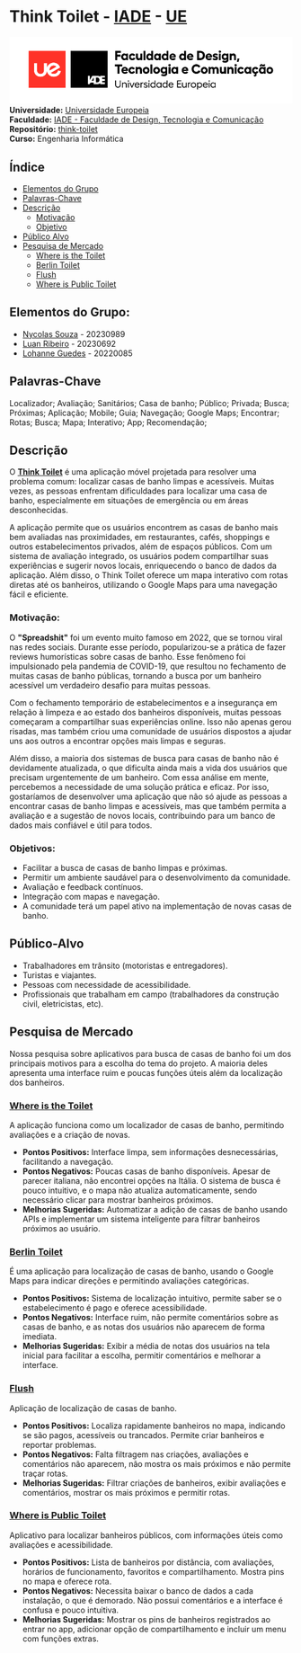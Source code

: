 # Think Toilet - [IADE](https://www.iade.europeia.pt/) - [UE](https://www.europeia.pt/)  
![IADE LOGO PNG](Documentos/images/iade_logo.png)
**Universidade:** [Universidade Europeia](https://www.europeia.pt/)  
**Faculdade:** [IADE - Faculdade de Design, Tecnologia e Comunicação](https://www.iade.europeia.pt/)  
**Repositório:** [think-toilet](https://github.com/nycocado/think-toilet)  
**Curso:** Engenharia Informática

## Índice
- [Elementos do Grupo](#elementos-do-grupo)
- [Palavras-Chave](#palavras-chave)
- [Descrição](#descrição)
    - [Motivação](#motivação)
    - [Objetivo](#objetivos)
- [Público Alvo](#público-alvo)
- [Pesquisa de Mercado](#pesquisa-de-mercado)
    - [Where is the Toilet](#where-is-the-toilet)
    - [Berlin Toilet](#berlin-toilet)
    - [Flush](#flush)
    - [Where is Public Toilet](#where-is-public-toilet)

## Elementos do Grupo:
- [Nycolas Souza](https://github.com/nycocado) - 20230989
- [Luan Ribeiro](https://github.com/Ninjaok) - 20230692
- [Lohanne Guedes](https://github.com/Lohannecristina) - 20220085

## Palavras-Chave
Localizador; Avaliação; Sanitários; Casa de banho; Público; Privada; Busca; Próximas; Aplicação; Mobile; Guia; Navegação; Google Maps; Encontrar; Rotas; Busca; Mapa; Interativo; App; Recomendação;

## Descrição
O **[Think Toilet](https://github.com/nycocado/think-toilet)** é uma aplicação móvel projetada para resolver uma problema comum: localizar casas de banho limpas e acessíveis. Muitas vezes, as pessoas enfrentam dificuldades para localizar uma casa de banho, especialmente em situações de emergência ou em áreas desconhecidas.

A aplicação permite que os usuários encontrem as casas de banho mais bem avaliadas nas proximidades, em restaurantes, cafés, shoppings e outros estabelecimentos privados, além de espaços públicos. Com um sistema de avaliação integrado, os usuários podem compartilhar suas experiências e sugerir novos locais, enriquecendo o banco de dados da aplicação. Além disso, o Think Toilet oferece um mapa interativo com rotas diretas até os banheiros, utilizando o Google Maps para uma navegação fácil e eficiente.

### Motivação:
O **"Spreadshit"** foi um evento muito famoso em 2022, que se tornou viral nas redes sociais. Durante esse período, popularizou-se a prática de fazer reviews humorísticas sobre casas de banho. Esse fenômeno foi impulsionado pela pandemia de COVID-19, que resultou no fechamento de muitas casas de banho públicas, tornando a busca por um banheiro acessível um verdadeiro desafio para muitas pessoas.

Com o fechamento temporário de estabelecimentos e a insegurança em relação à limpeza e ao estado dos banheiros disponíveis, muitas pessoas começaram a compartilhar suas experiências online. Isso não apenas gerou risadas, mas também criou uma comunidade de usuários dispostos a ajudar uns aos outros a encontrar opções mais limpas e seguras.

Além disso, a maioria dos sistemas de busca para casas de banho não é devidamente atualizada, o que dificulta ainda mais a vida dos usuários que precisam urgentemente de um banheiro. Com essa análise em mente, percebemos a necessidade de uma solução prática e eficaz. Por isso, gostaríamos de desenvolver uma aplicação que não só ajude as pessoas a encontrar casas de banho limpas e acessíveis, mas que também permita a avaliação e a sugestão de novos locais, contribuindo para um banco de dados mais confiável e útil para todos.

### Objetivos:
- Facilitar a busca de casas de banho limpas e próximas.
- Permitir um ambiente saudável para o desenvolvimento da comunidade.
- Avaliação e feedback contínuos.
- Integração com mapas e navegação.
- A comunidade terá um papel ativo na implementação de novas casas de banho.

## Público-Alvo
- Trabalhadores em trânsito (motoristas e entregadores).
- Turistas e viajantes.
- Pessoas com necessidade de acessibilidade.
- Profissionais que trabalham em campo (trabalhadores da construção civil, eletricistas, etc).

## Pesquisa de Mercado
Nossa pesquisa sobre aplicativos para busca de casas de banho foi um dos principais motivos para a escolha do tema do projeto. A maioria deles apresenta uma interface ruim e poucas funções úteis além da localização dos banheiros.

### [Where is the Toilet](https://play.google.com/store/apps/details?id=com.iisrl.toilet.star.toilet_star&hl=pt_PT)
A aplicação funciona como um localizador de casas de banho, permitindo avaliações e a criação de novas.
- **Pontos Positivos:** Interface limpa, sem informações desnecessárias, facilitando a navegação.
- **Pontos Negativos:** Poucas casas de banho disponíveis. Apesar de parecer italiana, não encontrei opções na Itália. O sistema de busca é pouco intuitivo, e o mapa não atualiza automaticamente, sendo necessário clicar para mostrar banheiros próximos.
- **Melhorias Sugeridas:** Automatizar a adição de casas de banho usando APIs e implementar um sistema inteligente para filtrar banheiros próximos ao usuário.

### [Berlin Toilet](https://play.google.com/store/apps/details?id=com.futurice.berlintoiletapp&hl=pt_PT)
É uma aplicação para localização de casas de banho, usando o Google Maps para indicar direções e permitindo avaliações categóricas.
- **Pontos Positivos:** Sistema de localização intuitivo, permite saber se o estabelecimento é pago e oferece acessibilidade.
- **Pontos Negativos:** Interface ruim, não permite comentários sobre as casas de banho, e as notas dos usuários não aparecem de forma imediata.
- **Melhorias Sugeridas:** Exibir a média de notas dos usuários na tela inicial para facilitar a escolha, permitir comentários e melhorar a interface.

### [Flush](https://play.google.com/store/apps/details?id=toilet.samruston.com.toilet&hl=pt_PT)
Aplicação de localização de casas de banho.
- **Pontos Positivos:** Localiza rapidamente banheiros no mapa, indicando se são pagos, acessíveis ou trancados. Permite criar banheiros e reportar problemas.
- **Pontos Negativos:** Falta filtragem nas criações, avaliações e comentários não aparecem, não mostra os mais próximos e não permite traçar rotas.
- **Melhorias Sugeridas:** Filtrar criações de banheiros, exibir avaliações e comentários, mostrar os mais próximos e permitir rotas.

### [Where is Public Toilet](https://play.google.com/store/apps/details?id=sfcapital.publictoiletinsouthaustralia&hl=pt_PT)
Aplicativo para localizar banheiros públicos, com informações úteis como avaliações e acessibilidade.
- **Pontos Positivos:** Lista de banheiros por distância, com avaliações, horários de funcionamento, favoritos e compartilhamento. Mostra pins no mapa e oferece rota.
- **Pontos Negativos:** Necessita baixar o banco de dados a cada instalação, o que é demorado. Não possui comentários e a interface é confusa e pouco intuitiva.
- **Melhorias Sugeridas:** Mostrar os pins de banheiros registrados ao entrar no app, adicionar opção de compartilhamento e incluir um menu com funções extras.